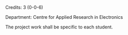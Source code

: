 Credits: 3 (0-0-6)

Department: Centre for Applied Research in Electronics

The project work shall be specific to each student.